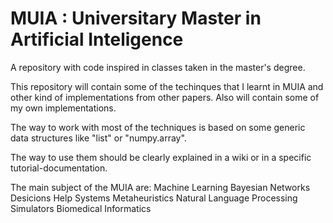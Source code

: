 # MUIA : Universitary Master in Artificial Inteligence
A repository with code inspired in classes taken in the master's degree.

This repository will contain some of the techinques that I learnt in MUIA and other kind of implementations from other papers.
Also will contain some of my own implementations.

The way to work with most of the techniques is based on some generic data structures like  "list" or "numpy.array".

The way to use them should be clearly explained in a wiki or in a specific tutorial-documentation.

The main subject of the MUIA are:
  Machine Learning
  Bayesian Networks
  Desicions Help Systems
  Metaheuristics
  Natural Language Processing
  Simulators
  Biomedical Informatics
